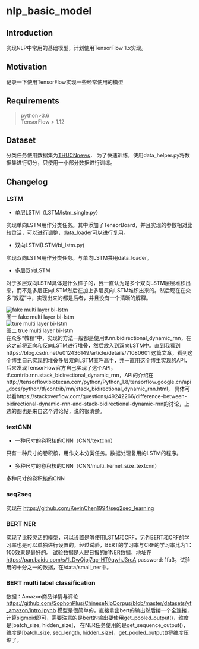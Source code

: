 # nlp_basic_model

## Introduction
实现NLP中常用的基础模型，计划使用TensorFlow 1.x实现。

## Motivation
记录一下使用TensorFlow实现一些经常使用的模型

## Requirements
> python>3.6  
> TensorFlow > 1.12  
## Dataset
分类任务使用数据集为[THUCNnews](http://thuctc.thunlp.org/#%E4%B8%AD%E6%96%87%E6%96%87%E6%9C%AC%E5%88%86%E7%B1%BB%E6%95%B0%E6%8D%AE%E9%9B%86THUCNews)，
为了快速训练，使用data_helper.py将数据集进行切分，只使用一小部分数据进行训练。

## Changelog 
### LSTM
- 单层LSTM（LSTM/lstm_single.py）

实现单向LSTM用作分类任务。其中添加了TensorBoard，并且实现的参数相对比较灵活，可以进行调整，data_loader可以进行复用。

- 双向LSTM(LSTM/bi_lstm.py)

实现双向LSTM用作分类任务。与单向LSTM共用data_loader。

- 多层双向LSTM

对于多层双向LSTM具体是什么样子的，我一直认为是多个双向LSTM层层堆积出来，而不是多层正向LSTM然后在加上多层反向LSTM堆积出来的。然后现在在众多“教程”中，实现出来的都是后者，并且没有一个清晰的解释。<br>

![fake multi layer bi-lstm](https://i.loli.net/2020/06/08/ZjsNFpgI3aioWQ6.png)<br>
图一 fake multi layer bi-lstm<br>
![ture multi layer bi-lstm](https://i.loli.net/2020/06/08/QfZnMFJiryTY8Ap.png)<br>
图二 true multi layer bi-lstm<br>
在众多“教程”中，实现的方法一般都是使用tf.nn.bidirectional_dynamic_rnn，在这之前将正向和反向LSTM进行堆叠，然后放入到双向LSTM中。直到我看到https://blog.csdn.net/u012436149/article/details/71080601
这篇文章，看到这个博主自己实现的堆叠多层双向LSTM直呼高手，并一直用这个博主实现的API，后来发现TensorFlow官方自己实现了这个API，tf.contrib.rnn.stack_bidirectional_dynamic_rnn，API的介绍在http://tensorflow.biotecan.com/python/Python_1.8/tensorflow.google.cn/api_docs/python/tf/contrib/rnn/stack_bidirectional_dynamic_rnn.html，
具体可以看https://stackoverflow.com/questions/49242266/difference-between-bidirectional-dynamic-rnn-and-stack-bidirectional-dynamic-rnn的讨论，上边的图也是来自这个讨论帖，说的很清楚。

### textCNN

- 一种尺寸的卷积核的CNN（CNN/textcnn）

只有一种尺寸的卷积核，用作文本分类任务。数据处理复用的LSTM的程序。

- 多种尺寸的卷积核的CNN（CNN/multi_kernel_size_textcnn）

多种尺寸的卷积核的CNN

### seq2seq

实现在 https://github.com/KevinChen1994/seq2seq_learning

### BERT NER

实现了比较灵活的模型，可以设置是够使用LSTM和CRF，另外BERT和CRF的学习率也是可以单独进行设置的，经过试验，BERT的学习率与CRF的学习率比为1：100效果是最好的。
试验数据是人民日报的的NER数据，地址在 https://pan.baidu.com/s/1LDwQjoj7qc-HT9qwhJ3rcA password: 1fa3。试验用的十分之一的数据，在/data/small_ner中。

### BERT multi label classification

数据：Amazon商品详情与评论 https://github.com/SophonPlus/ChineseNlpCorpus/blob/master/datasets/yf_amazon/intro.ipynb
模型是很简单的，直接拿出bert的输出然后接一个全连接，计算sigmoid即可，需要注意的是bert的输出要使用get_pooled_output()，维度是[batch_size, hidden_size]，
在NER任务使用的是get_sequence_output()，维度是[batch_size, seq_length, hidden_size]，get_pooled_output()将维度压缩了。
